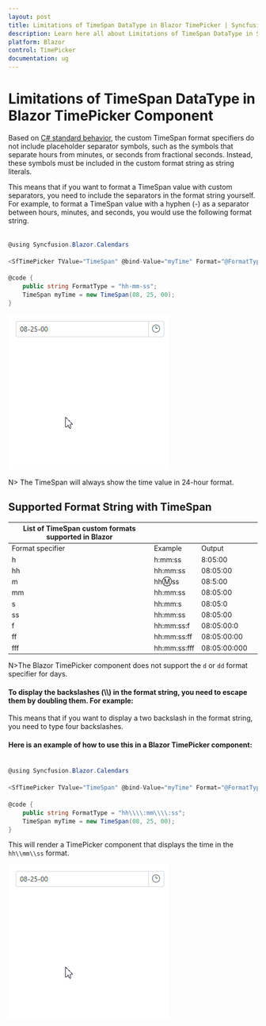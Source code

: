 ```yaml
---
layout: post
title: Limitations of TimeSpan DataType in Blazor TimePicker | Syncfusion
description: Learn here all about Limitations of TimeSpan DataType in Syncfusion Blazor TimePicker component and more.
platform: Blazor
control: TimePicker
documentation: ug
---
```


# Limitations of TimeSpan DataType in Blazor TimePicker Component

Based on [C# standard behavior](https://learn.microsoft.com/en-us/dotnet/standard/base-types/custom-timespan-format-strings), the custom TimeSpan format specifiers  do not include placeholder separator symbols, such as the symbols that separate hours from minutes, or seconds from fractional seconds. Instead, these symbols must be included in the custom format string as string literals.

This means that if you want to format a TimeSpan value with custom separators, you need to include the separators in the format string yourself. For example, to format a TimeSpan value with a hyphen (-) as a separator between hours, minutes, and seconds, you would use the following format string.

```csharp

@using Syncfusion.Blazor.Calendars

<SfTimePicker TValue="TimeSpan" @bind-Value="myTime" Format="@FormatType"></SfTimePicker>

@code {
    public string FormatType = "hh-mm-ss";
    TimeSpan myTime = new TimeSpan(08, 25, 00);
}

```
![Blazor TimePicker with Time Span Format](../images/blazor-timepicker-time-span-format.gif)

N> The TimeSpan will always show the time value in 24-hour format.

## Supported Format String with TimeSpan

| List of TimeSpan custom formats supported in Blazor |  |  | |
| --- | --- | --- | --- |
| Format specifier | Example | Output |
| h | h:mm:ss | 8:05:00 |
| hh | hh:mm:ss | 08:05:00 |
| m | hh:m:ss | 08:5:00 |
| mm | hh:mm:ss | 08:05:00 |
| s | hh:mm:s | 08:05:0 |
| ss | hh:mm:ss | 08:05:00 |
| f | hh:mm:ss:f | 08:05:00:0 |
| ff | hh:mm:ss:ff | 08:05:00:00 |
| fff | hh:mm:ss:fff | 08:05:00:000 |


N>The Blazor TimePicker component does not support the `d` or `dd` format specifier for days.

#### To display the backslashes (\\\\) in the format string, you need to escape them by doubling them. For example:

This means that if you want to display a two backslash in the format string, you need to type four backslashes.

#### Here is an example of how to use this in a Blazor TimePicker component:
```csharp

@using Syncfusion.Blazor.Calendars

<SfTimePicker TValue="TimeSpan" @bind-Value="myTime" Format="@FormatType"></SfTimePicker>

@code {
    public string FormatType = "hh\\\\:mm\\\\:ss";
    TimeSpan myTime = new TimeSpan(08, 25, 00);
}

```

This will render a TimePicker component that displays the time in the `hh\\mm\\ss` format.

![Blazor TimePicker with Time Span Format](../images/blazor-timepicker-time-span-format.gif)